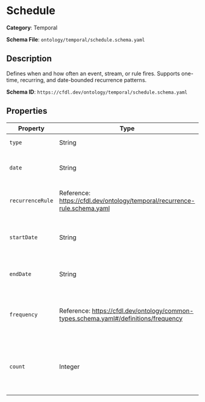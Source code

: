 # Schedule

**Category**: Temporal

**Schema File**: `ontology/temporal/schedule.schema.yaml`

## Description

Defines when and how often an event, stream, or rule fires. Supports one-time, recurring, and date-bounded recurrence patterns.


**Schema ID**: `https://cfdl.dev/ontology/temporal/schedule.schema.yaml`

## Properties

| Property | Type | Required | Description |
|----------|------|----------|-------------|
| `type` | String | ✅ | Kind of schedule. |
| `date` | String | ❌ | Single date for a oneTime schedule. |
| `recurrenceRule` | Reference: https://cfdl.dev/ontology/temporal/recurrence-rule.schema.yaml | ❌ | Recurrence definition for recurring schedules. |
| `startDate` | String | ❌ | Inclusive start date for dateBounded or recurring schedules. |
| `endDate` | String | ❌ | Inclusive end date for dateBounded schedules. |
| `frequency` | Reference: https://cfdl.dev/ontology/common-types.schema.yaml#/definitions/frequency | ❌ | If present, overrides the default run frequency for this schedule. |
| `count` | Integer | ❌ | Total number of occurrences to generate (exclusive with endDate). |


